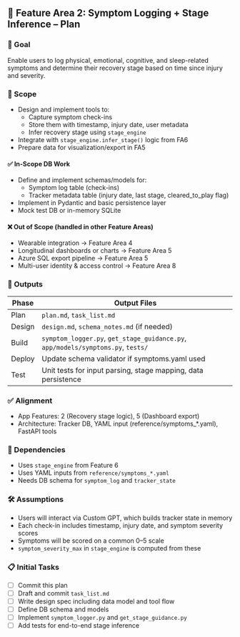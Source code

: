## 🧭 Feature Area 2: Symptom Logging + Stage Inference – Plan

### 🎯 Goal
Enable users to log physical, emotional, cognitive, and sleep-related symptoms and determine their recovery stage based on time since injury and severity.

### 📌 Scope

- Design and implement tools to:
  - Capture symptom check-ins
  - Store them with timestamp, injury date, user metadata
  - Infer recovery stage using `stage_engine`
- Integrate with `stage_engine.infer_stage()` logic from FA6
- Prepare data for visualization/export in FA5

#### ✅ In-Scope DB Work
- Define and implement schemas/models for:
  - Symptom log table (check-ins)
  - Tracker metadata table (injury date, last stage, cleared_to_play flag)
- Implement in Pydantic and basic persistence layer
- Mock test DB or in-memory SQLite

#### ❌ Out of Scope (handled in other Feature Areas)
- Wearable integration → Feature Area 4
- Longitudinal dashboards or charts → Feature Area 5
- Azure SQL export pipeline → Feature Area 5
- Multi-user identity & access control → Feature Area 8

### 📂 Outputs
| Phase   | Output Files |
|---------|------------------------------|
| Plan    | `plan.md`, `task_list.md` |
| Design  | `design.md`, `schema_notes.md` (if needed) |
| Build   | `symptom_logger.py`, `get_stage_guidance.py`, `app/models/symptoms.py`, `tests/` |
| Deploy  | Update schema validator if symptoms.yaml used |
| Test    | Unit tests for input parsing, stage mapping, data persistence |

### ✅ Alignment
- App Features: 2 (Recovery stage logic), 5 (Dashboard export)
- Architecture: Tracker DB, YAML input (reference/symptoms_*.yaml), FastAPI tools

### 🔗 Dependencies
- Uses `stage_engine` from Feature 6
- Uses YAML inputs from `reference/symptoms_*.yaml`
- Needs DB schema for `symptom_log` and `tracker_state`

### 🛠️ Assumptions
- Users will interact via Custom GPT, which builds tracker state in memory
- Each check-in includes timestamp, injury date, and symptom severity scores
- Symptoms will be scored on a common 0–5 scale
- `symptom_severity_max` in `stage_engine` is computed from these

### 📋 Initial Tasks
- [ ] Commit this plan
- [ ] Draft and commit `task_list.md`
- [ ] Write design spec including data model and tool flow
- [ ] Define DB schema and models
- [ ] Implement `symptom_logger.py` and `get_stage_guidance.py`
- [ ] Add tests for end-to-end stage inference
